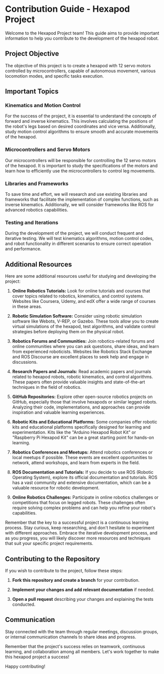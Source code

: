 # Contribution Guide - Hexapod Project

Welcome to the Hexapod Project team! This guide aims to provide important information to help you contribute to the development of the hexapod robot.

## Project Objective

The objective of this project is to create a hexapod with 12 servo motors controlled by microcontrollers, capable of autonomous movement, various locomotion modes, and specific tasks execution.

## Important Topics

### **Kinematics and Motion Control**

For the success of the project, it is essential to understand the concepts of forward and inverse kinematics. This involves calculating the positions of the robot's legs based on desired coordinates and vice versa. Additionally, study motion control algorithms to ensure smooth and accurate movements of the hexapod.

### **Microcontrollers and Servo Motors**

Our microcontrollers will be responsible for controlling the 12 servo motors of the hexapod. It is important to study the specifications of the motors and learn how to efficiently use the microcontrollers to control leg movements.

### **Libraries and Frameworks**

To save time and effort, we will research and use existing libraries and frameworks that facilitate the implementation of complex functions, such as inverse kinematics. Additionally, we will consider frameworks like ROS for advanced robotics capabilities.

### **Testing and Iterations**

During the development of the project, we will conduct frequent and iterative testing. We will test kinematics algorithms, motion control codes, and robot functionality in different scenarios to ensure correct operation and performance.

## **Additional Resources**

Here are some additional resources useful for studying and developing the project:
1. **Online Robotics Tutorials:** Look for online tutorials and courses that cover topics related to robotics, kinematics, and control systems. Websites like Coursera, Udemy, and edX offer a wide range of courses in these areas.

2. **Robotic Simulation Software:** Consider using robotic simulation software like Webots, V-REP, or Gazebo. These tools allow you to create virtual simulations of the hexapod, test algorithms, and validate control strategies before deploying them on the physical robot.

3. **Robotics Forums and Communities:** Join robotics-related forums and online communities where you can ask questions, share ideas, and learn from experienced roboticists. Websites like Robotics Stack Exchange and ROS Discourse are excellent places to seek help and engage in discussions.

4. **Research Papers and Journals:** Read academic papers and journals related to hexapod robots, robotic kinematics, and control algorithms. These papers often provide valuable insights and state-of-the-art techniques in the field of robotics.

5. **GitHub Repositories:** Explore other open-source robotics projects on GitHub, especially those that involve hexapods or similar legged robots. Analyzing their code, implementations, and approaches can provide inspiration and valuable learning experiences.

6. **Robotic Kits and Educational Platforms:** Some companies offer robotic kits and educational platforms specifically designed for learning and experimentation. Kits like the "Arduino Hexapod Robot Kit" or "Raspberry Pi Hexapod Kit" can be a great starting point for hands-on learning.

7. **Robotics Conferences and Meetups:** Attend robotics conferences or local meetups if possible. These events are excellent opportunities to network, attend workshops, and learn from experts in the field.

8. **ROS Documentation and Tutorials:** If you decide to use ROS (Robotic Operating System), explore its official documentation and tutorials. ROS has a vast community and extensive documentation, which can be a valuable resource for robotic development.

9. **Online Robotics Challenges:** Participate in online robotics challenges or competitions that focus on legged robots. These challenges often require solving complex problems and can help you refine your robot's capabilities.

Remember that the key to a successful project is a continuous learning process. Stay curious, keep researching, and don't hesitate to experiment with different approaches. Embrace the iterative development process, and as you progress, you will likely discover more resources and techniques that suit your specific project requirements.

## **Contributing to the Repository**

If you wish to contribute to the project, follow these steps:

1. **Fork this repository and create a branch** 
for your contribution.

2. **Implement your changes and add relevant documentation** if needed.

3. **Open a pull request** describing your changes and explaining the tests conducted.

## Communication

Stay connected with the team through regular meetings, discussion groups, or internal communication channels to share ideas and progress.

Remember that the project's success relies on teamwork, continuous learning, and collaboration among all members. Let's work together to make this hexapod project a success!

Happy contributing!
